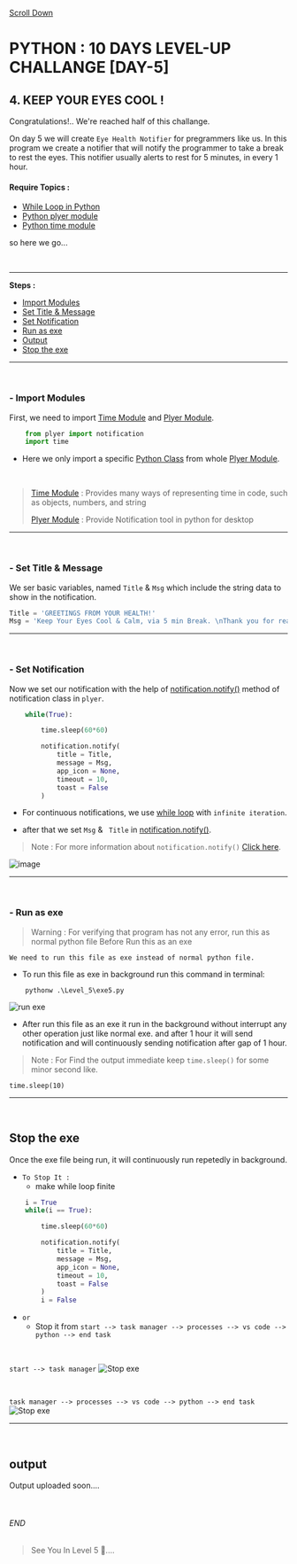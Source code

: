[Scroll Down](#end)

# PYTHON : 10 DAYS LEVEL-UP CHALLANGE [DAY-5]

## 4. KEEP YOUR EYES COOL !
Congratulations!.. We're reached half of this challange.

On day 5 we will create `Eye Health Notifier` for pregrammers like us. In this program we create a notifier that will notify the programmer to take a break to rest the eyes. This notifier usually alerts to rest for 5 minutes, in every 1 hour.

<!-- --- -->
[while loop]:https://www.w3schools.com/python/python_while_loops.asp

[plyer module]:https://www.geeksforgeeks.org/python-desktop-notifier-using-plyer-module/ 

[time module]:https://docs.python.org/3/library/time.html
<!-- --- -->

#### Require Topics :
- [While Loop in Python][while loop]
- [Python plyer module][plyer module]  
- [Python time module][time module]  

so here we go...

<br>

---

**Steps :**

- [Import Modules](#import-modules)
- [Set Title & Message](#set-title--message)
- [Set Notification](#set-notification)
- [Run as exe](#run-as-exe)
- [Output](#output)
- [Stop the exe](#stop-the-exe)

---          

<br>

### - Import Modules

First, we need to import [Time Module](https://docs.python.org/3/library/time.html) and [Plyer Module](https://www.geeksforgeeks.org/python-desktop-notifier-using-plyer-module/).

```python
    from plyer import notification  
    import time
```
* Here we only import a specific [Python Class](https://docs.python.org/3/tutorial/classes.html) from whole [Plyer Module][plyer module]. 

<br>

> [Time Module][time module] : Provides many ways of representing time in code, such as objects, numbers, and string
>
> [Plyer Module][plyer module] : Provide Notification tool in python for desktop

---

<br>

### - Set Title & Message
We ser basic variables, named `Title` & `Msg` which include the string data to show in the notification.

```python    
Title = 'GREETINGS FROM YOUR HEALTH!'  
Msg = 'Keep Your Eyes Cool & Calm, via 5 min Break. \nThank you for reading. Have a Good Day.'
```

---

<br>
     
### - Set Notification
Now we set our notification with the help of [notification.notify()](https://python.plainenglish.io/how-to-send-desktop-notifications-with-python-62a738850fbf) method of notification class in `plyer`. 

```python
    while(True):

        time.sleep(60*60)

        notification.notify(  
            title = Title,  
            message = Msg,  
            app_icon = None,  
            timeout = 10,  
            toast = False  
        ) 
```
* For continuous notifications, we use [while loop](https://www.w3schools.com/python/python_while_loops.asp) with `infinite iteration`.

* after that we set `Msg` & ` Title` in [notification.notify()](https://python.plainenglish.io/how-to-send-desktop-notifications-with-python-62a738850fbf).

> Note : For more information about `notification.notify()` [Click here](https://python.plainenglish.io/how-to-send-desktop-notifications-with-python-62a738850fbf). 

![image](/img/level5_output/notification_notify.png)

---

<br>
       
### - Run as exe

> Warning : For verifying that program has not any error, run this as normal python file Before Run this as an exe   

`We need to run this file as exe instead of normal python file.` 

* To run this file as exe in background run this command in terminal:

```
    pythonw .\Level_5\exe5.py
```
![run exe](/img/level5_output/command.png)

* After run this file as an exe it run in the background without interrupt any other operation just like normal exe. and after 1 hour it will send notification and will continuously sending notification after gap of 1 hour.

> Note : For Find the output immediate keep `time.sleep()` for some minor second like. 
```
time.sleep(10)
``` 

---

<br>
     
##  Stop the exe 

Once the exe file being run, it will continuously run repetedly in background.

* `To Stop It :`
    - make while loop finite
```python
    i = True
    while(i == True):

        time.sleep(60*60)

        notification.notify(  
            title = Title,  
            message = Msg,  
            app_icon = None,  
            timeout = 10,  
            toast = False  
        )
        i = False
```

* `or`
    - Stop it from `start --> task manager --> processes --> vs code --> python --> end task`

<br>

`start --> task manager`
![Stop exe](/img/level5_output/stop_1.png)

<br>

`task manager --> processes --> vs code --> python --> end task`
![Stop exe](/img/level5_output/stop.png)

---

<br>
     
##  output  
Output uploaded soon.... 

<br>

###### END


> See You In Level 5 👀....
